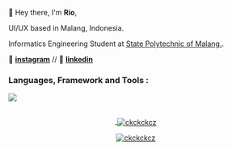 👋 Hey there, I'm **Rio**,

UI/UX based in Malang, Indonesia. 

Informatics Engineering Student at [State Polytechnic of Malang.](https://www.instagram.com/polinema_campus/).

📱 **[instagram](https://instagram.com/ckckckcz/)** // 🥋 **[linkedin](https://www.linkedin.com/in/riovaldorahman/)**

<h3>Languages, Framework and Tools :</h3>
<a href="https://skillicons.dev">
  <img align="center" src="https://skillicons.dev/icons?i=java,html,css,javascript,git,mysql,figma,vscode,nextjs,npm,ts,tailwind,react,git" /
</a>
<br>
<br>

<p align="center">&nbsp;<img align="center" src="https://github-readme-stats.vercel.app/api?username=ckckckcz&show_icons=true&locale=en" alt="ckckckcz" /></p>

<p align="center"><img align="center" src="https://github-readme-streak-stats.herokuapp.com/?user=ckckckcz&" alt="ckckckcz" /></p>
